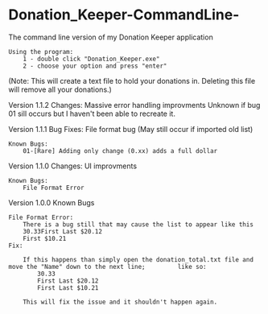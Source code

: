 # Donation_Keeper-CommandLine-
The command line version of my Donation Keeper application


	Using the program:
		1 - double click "Donation_Keeper.exe"
		2 - choose your option and press "enter"
(Note: This will create a text file to hold your donations in. Deleting this file will remove all your donations.)


Version 1.1.2
	Changes:
		Massive error handling improvments
		Unknown if bug 01 sill occurs but I haven't been able to recreate it.		


Version 1.1.1
	Bug Fixes:
		File format bug (May still occur if imported old list)
	
	Known Bugs:
		01-[Rare] Adding only change (0.xx) adds a full dollar

Version 1.1.0
	Changes:
		UI improvments
	
	Known Bugs:
		File Format Error

Version 1.0.0
	Known Bugs
	
	File Format Error:
		There is a bug still that may cause the list to appear like this
		30.33First Last $20.12
		First $10.21
	Fix:

		If this happens than simply open the donation_total.txt file and move the "Name" down to the next line; 		like so:
			30.33
			First Last $20.12
			First Last $10.21

		This will fix the issue and it shouldn't happen again.
